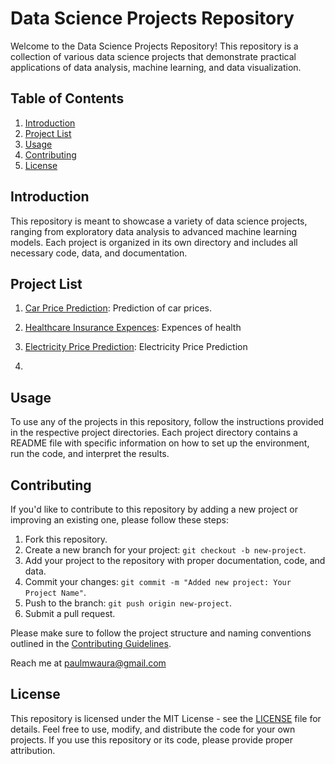 # Data Science Projects Repository

Welcome to the Data Science Projects Repository! This repository is a collection of various data science projects that demonstrate practical applications of data analysis, machine learning, and data visualization.

## Table of Contents

1. [Introduction](#introduction)
2. [Project List](#project-list)
3. [Usage](#usage)
4. [Contributing](#contributing)
5. [License](#license)

## Introduction

This repository is meant to showcase a variety of data science projects, ranging from exploratory data analysis to advanced machine learning models. Each project is organized in its own directory and includes all necessary code, data, and documentation.

## Project List

1. [Car Price Prediction](./car_price_prediction/): Prediction of car prices.

2. [Healthcare Insurance Expences](./healthcare-insurance-expenses/): Expences of health

3. [Electricity Price Prediction](): Electricity Price Prediction

4. 

<!-- 1. [Customer Segmentation](./customer_segmentation): An analysis of customer data to identify distinct customer segments using clustering algorithms.
   
2. [Sentiment Analysis](./sentiment_analysis): Analyzing text data to determine the sentiment (positive, negative, or neutral) using natural language processing techniques.

3. [Predictive Maintenance](./predictive_maintenance): A predictive maintenance model using machine learning to anticipate equipment failures and optimize maintenance schedules.

4. [Image Classification](./image_classification): Using deep learning models to classify images into predefined categories.

5. [Computer Vision](./computer_vision): Using deep learning models to build computer vision models. -->

## Usage

To use any of the projects in this repository, follow the instructions provided in the respective project directories. Each project directory contains a README file with specific information on how to set up the environment, run the code, and interpret the results.

## Contributing

If you'd like to contribute to this repository by adding a new project or improving an existing one, please follow these steps:

1. Fork this repository.
2. Create a new branch for your project: `git checkout -b new-project`.
3. Add your project to the repository with proper documentation, code, and data.
4. Commit your changes: `git commit -m "Added new project: Your Project Name"`.
5. Push to the branch: `git push origin new-project`.
6. Submit a pull request.

Please make sure to follow the project structure and naming conventions outlined in the [Contributing Guidelines](CONTRIBUTING.md).

Reach me at [paulmwaura@gmail.com](mailto:paulmwaura254@gmail.com)

## License

This repository is licensed under the MIT License - see the [LICENSE](LICENSE) file for details. Feel free to use, modify, and distribute the code for your own projects. If you use this repository or its code, please provide proper attribution.
